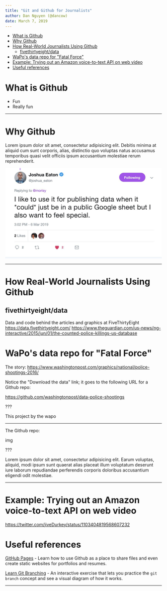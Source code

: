 ```yaml
---
title: "Git and Github for Journalists"
author: Dan Nguyen (@dancow)
date: March 7, 2019
---
```



<!--ts-->
   * [What is Github](#what-is-github)
   * [Why Github](#why-github)
   * [How Real-World Journalists Using Github](#how-real-world-journalists-using-github)
      * [fivethirtyeight/data](#fivethirtyeightdata)
   * [WaPo's data repo for "Fatal Force"](#wapos-data-repo-for-fatal-force)
   * [Example: Trying out an Amazon voice-to-text API on web video](#example-trying-out-an-amazon-voice-to-text-api-on-web-video)
   * [Useful references](#useful-references)

<!-- Added by: dan, at:  -->

<!--te-->



# What is Github

- Fun
- Really fun


---

# Why Github

Lorem ipsum dolor sit amet, consectetur adipisicing elit. Debitis minima at aliquid cum sunt corporis, alias, distinctio quo voluptas natus accusamus temporibus quasi velit officiis ipsum accusantium molestiae rerum reprehenderit.

![image tweet-joshua_eaton.jpg](images/tweet-joshua_eaton.jpg)

---
# How Real-World Journalists Using Github
## fivethirtyeight/data

Data and code behind the articles and graphics at FiveThirtyEight https://data.fivethirtyeight.com/
https://www.theguardian.com/us-news/ng-interactive/2015/jun/01/the-counted-police-killings-us-database
# WaPo's data repo for "Fatal Force"

The story: https://www.washingtonpost.com/graphics/national/police-shootings-2016/

Notice the "Download the data" link; it goes to the following URL for a Github repo:

https://github.com/washingtonpost/data-police-shootings


???

This project by the wapo


---


The Github repo: 

img


???

Lorem ipsum dolor sit amet, consectetur adipisicing elit. Earum voluptas, aliquid, modi ipsum sunt quaerat alias placeat illum voluptatum deserunt iure laborum repudiandae perferendis corporis doloribus accusantium eligendi odit molestiae.

---
# Example: Trying out an Amazon voice-to-text API on web video


https://twitter.com/jiveDurkey/status/1103404819568607232
# Useful references


[GitHub Pages](https://lab.github.com/githubtraining/github-pages) - Learn how to use Github as a place to share files and even create static websites for portfolios and resumes. 

[Learn Git Branching](https://learngitbranching.js.org/) - An interactive exercise that lets you practice the `git branch` concept and see a visual diagram of how it works. 

---
